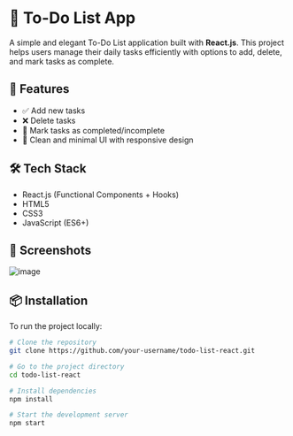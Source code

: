 # 📝 To-Do List App

A simple and elegant To-Do List application built with **React.js**. This project helps users manage their daily tasks efficiently with options to add, delete, and mark tasks as complete.

## 🚀 Features

- ✅ Add new tasks
- ❌ Delete tasks
- 🔁 Mark tasks as completed/incomplete
- 🧼 Clean and minimal UI with responsive design

## 🛠️ Tech Stack

- React.js (Functional Components + Hooks)
- HTML5
- CSS3 
- JavaScript (ES6+)

## 📸 Screenshots

![image](https://github.com/user-attachments/assets/5415ab6d-0445-4b47-b220-77a1ab9a0248)


## 📦 Installation

To run the project locally:

```bash
# Clone the repository
git clone https://github.com/your-username/todo-list-react.git

# Go to the project directory
cd todo-list-react

# Install dependencies
npm install

# Start the development server
npm start
